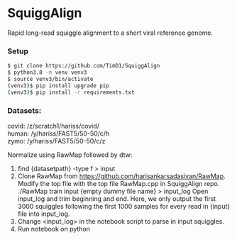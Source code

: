 # SquiggAlign
Rapid long-read squiggle alignment to a short viral reference genome.

### Setup

```bash
$ git clone https://github.com/TimD1/SquiggAlign
$ python3.8 -m venv venv3
$ source venv3/bin/activate
(venv3)$ pip install upgrade pip
(venv3)$ pip install -r requirements.txt
```

### Datasets:
covid: /z/scratch1/hariss/covid/  
human: /y/hariss/FAST5/50-50/c/h  
zymo: /y/hariss/FAST5/50-50/c/z  

Normalize using RawMap followed by dtw:

1. find {datasetpath} -type f > input
2. Clone RawMap from https://github.com/harisankarsadasivan/RawMap. Modify the top file with the top file RawMap.cpp in SquiggAlign repo. 
./RawMap train input {empty dummy file name} > input_log
Open input_log and trim beginning and end.
Here, we only output the first 3000 squiggles following the first 1000 samples for every read in {input} file into input_log.
3. Change <input_log> in the notebook script to parse in input squiggles.
4. Run notebook on python
